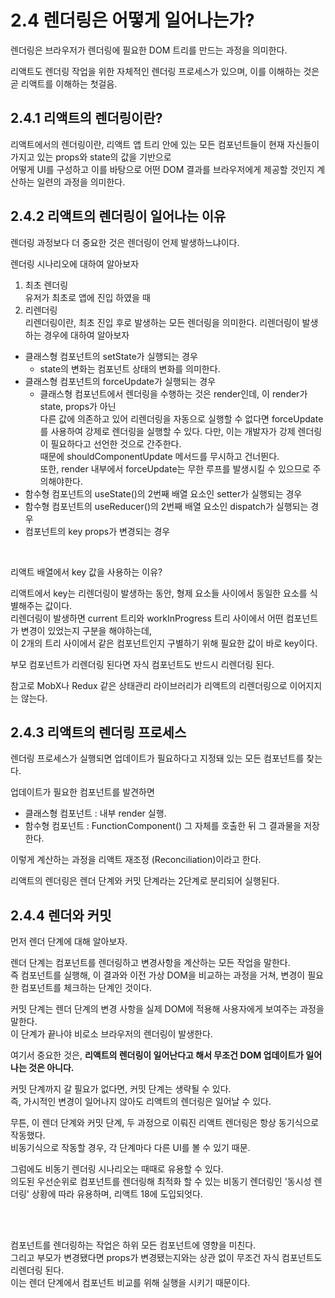 # 2.4 렌더링은 어떻게 일어나는가?

렌더링은 브라우저가 렌더링에 필요한 DOM 트리를 만드는 과정을 의미한다.

리액트도 렌더링 작업을 위한 자체적인 렌더링 프로세스가 있으며, 이를 이해하는 것은 곧 리액트를 이해하는 첫걸음.

## 2.4.1 리액트의 렌더링이란?

리액트에서의 렌더링이란, 리액트 앱 트리 안에 있는 모든 컴포넌트들이 현재 자신들이 가지고 있는 props와 state의 값을 기반으로 <br>
어떻게 UI를 구성하고 이를 바탕으로 어떤 DOM 결과를 브라우저에게 제공할 것인지 계산하는 일련의 과정을 의미한다.

## 2.4.2 리액트의 렌더링이 일어나는 이유

렌더링 과정보다 더 중요한 것은 렌더링이 언제 발생하느냐이다.

렌더링 시나리오에 대하여 알아보자

1. 최초 렌더링<br>
   유저가 최초로 앱에 진입 하였을 때
2. 리렌더링<br>
   리렌더링이란, 최초 진입 후로 발생하는 모든 렌더링을 의미한다.
   리렌더링이 발생하는 경우에 대하여 알아보자

- 클래스형 컴포넌트의 setState가 실행되는 경우
  - state의 변화는 컴포넌트 상태의 변화를 의미한다.
- 클래스형 컴포넌트의 forceUpdate가 실행되는 경우
  - 클래스형 컴포넌트에서 렌더링을 수행하는 것은 render인데, 이 render가 state, props가 아닌 <br>
    다른 값에 의존하고 있어 리렌더링을 자동으로 실행할 수 없다면 forceUpdate를 사용하여 강제로 렌더링을 실행할 수 있다.
    다만, 이는 개발자가 강제 렌더링이 필요하다고 선언한 것으로 간주한다. <br>
    때문에 shouldComponentUpdate 메서드를 무시하고 건너뛴다. <br>
    또한, render 내부에서 forceUpdate는 무한 루프를 발생시킬 수 있으므로 주의해야한다.
- 함수형 컴포넌트의 useState()의 2번째 배열 요소인 setter가 실행되는 경우 <br>
- 함수형 컴포넌트의 useReducer()의 2번째 배열 요소인 dispatch가 실행되는 경우 <br>
- 컴포넌트의 key props가 변경되는 경우 <br>

<br>

리액트 배열에서 key 값을 사용하는 이유?

리액트에서 key는 리렌더링이 발생하는 동안, 형제 요소들 사이에서 동일한 요소를 식별해주는 값이다. <br>
리렌더링이 발생하면 current 트리와 workInProgress 트리 사이에서 어떤 컴포넌트가 변경이 있었는지 구분을 해야하는데, <br>
이 2개의 트리 사이에서 같은 컴포넌트인지 구별하기 위해 필요한 값이 바로 key이다. <br>

부모 컴포넌트가 리렌더링 된다면 자식 컴포넌트도 반드시 리렌더링 된다.

참고로 MobX나 Redux 같은 상태관리 라이브러리가 리액트의 리렌더링으로 이어지지는 않는다.

## 2.4.3 리액트의 렌더링 프로세스

렌더링 프로세스가 실행되면 업데이트가 필요하다고 지정돼 있는 모든 컴포넌트를 찾는다.

업데이트가 필요한 컴포넌트를 발견하면

- 클래스형 컴포넌트 : 내부 render 실행.
- 함수형 컴포넌트 : FunctionComponent() 그 자체를 호출한 뒤 그 결과물을 저장한다.

이렇게 계산하는 과정을 리액트 재조정 (Reconciliation)이라고 한다.

리액트의 렌더링은 렌더 단계와 커밋 단계라는 2단계로 분리되어 실행된다.

## 2.4.4 렌더와 커밋

먼저 렌더 단계에 대해 알아보자.

렌더 단계는 컴포넌트를 렌더링하고 변경사항을 계산하는 모든 작업을 말한다.<br>
즉 컴포넌트를 실행해, 이 결과와 이전 가상 DOM을 비교하는 과정을 거쳐, 변경이 필요한 컴포넌트를 체크하는 단계인 것이다.

커밋 단계는 렌더 단계의 변경 사항을 실제 DOM에 적용해 사용자에게 보여주는 과정을 말한다. <br>
이 단계가 끝나야 비로소 브라우저의 렌더링이 발생한다.

여기서 중요한 것은, **리액트의 렌더링이 일어난다고 해서 무조건 DOM 업데이트가 일어나는 것은 아니다.**

커밋 단계까지 갈 필요가 없다면, 커밋 단계는 생략될 수 있다. <br>
즉, 가시적인 변경이 일어나지 않아도 리액트의 렌더링은 일어날 수 있다.

무튼, 이 렌더 단계와 커밋 단계, 두 과정으로 이뤄진 리액트 렌더링은 항상 동기식으로 작동했다. <br>
비동기식으로 작동할 경우, 각 단계마다 다른 UI를 볼 수 있기 때문. <br>

그럼에도 비동기 렌더링 시나리오는 때때로 유용할 수 있다. <br>
의도된 우선순위로 컴포넌트를 렌더링해 최적화 할 수 있는 비동기 렌더링인 '동시성 렌더링' 상황에 따라 유용하며, 리액트 18에 도입되엇다.

<br><br>

컴포넌트를 렌더링하는 작업은 하위 모든 컴포넌트에 영향을 미친다. <br>
그리고 부모가 변경됐다면 props가 변경됐는지와는 상관 없이 무조건 자식 컴포넌트도 리렌더링 된다. <br>
이는 렌더 단계에서 컴포넌트 비교를 위해 실행을 시키기 때문이다.
